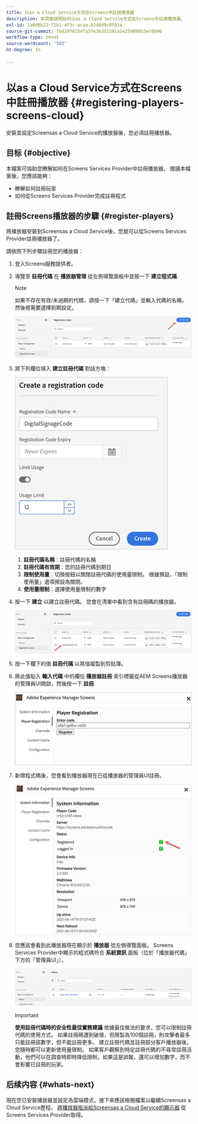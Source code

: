 ```yaml
---
title: 以as a Cloud Service方式在Screens中註冊播放器
description: 本頁面說明如何以as a Cloud Service方式在Screens中註冊播放器。
exl-id: 1a0d6b22-71b1-4f3c-acaa-82d8d9c0f81a
source-git-commit: fb82970154fa37e3b3d1591a2e25989853ec6b90
workflow-type: tm+mt
source-wordcount: '502'
ht-degree: 1%

---
```


# 以as a Cloud Service方式在Screens中註冊播放器 {#registering-players-screens-cloud}

安裝並設定Screensas a Cloud Service的播放器後，您必須註冊播放器。

## 目标 {#objective}

本檔案可協助您瞭解如何在Screens Services Provider中註冊播放器。 閱讀本檔案後，您應該能夠：

* 瞭解如何註冊玩家
* 如何從Screens Services Provider完成註冊程式

## 註冊Screens播放器的步驟 {#register-players}

將播放器安裝到Screensas a Cloud Service後，您就可以從Screens Services Provider註冊播放器了。

請依照下列步驟註冊您的播放器：

1. 登入Screens服務提供者。

1. 導覽至 **註冊代碼** 在 **播放器管理** 從左側導覽面板中並按一下 **建立程式碼**.

   >[!NOTE]
   >如果不存在有效/未過期的代碼，請按一下「建立代碼」並輸入代碼的名稱，然後視需要選擇到期設定。

   ![图像](/help/screens-cloud/assets/player/register-player1.png)

1. 將下列欄位填入 **建立註冊代碼** 對話方塊：

   ![图像](/help/screens-cloud/assets/player/register-player2.png)

   1. **註冊代碼名稱**：註冊代碼的名稱
   1. **註冊代碼有效期**：您的註冊代碼到期日
   1. **限制使用量**：切換按鈕以關閉註冊代碼的使用量限制。 根據預設，「限制使用量」選項預設為關閉。
   1. **使用量限制**：選擇使用量限制的數字

1. 按一下 **建立** 以建立註冊代碼。 您會在清單中看到含有註冊碼的播放器。

   ![图像](/help/screens-cloud/assets/player/register-player3.png)

1. 按一下欄下的值 **註冊代碼**  以將值複製到剪貼簿。

1. 將此值貼入 **輸入代碼** 中的欄位 **播放器註冊** 索引標籤從AEM Screens播放器的管理員UI開啟，然後按一下 **註冊**.

   ![图像](/help/screens-cloud/assets/player/register-player4.png)


1. 新增程式碼後，您會看到播放器現在已從播放器的管理員UI註冊。

   ![图像](/help/screens-cloud/assets/player/register-player5.png)

1. 您應該會看到此播放器現在顯示於 **播放器** 從左側導覽面板。 Screens Services Provider中顯示的程式碼符合 **系統資訊** 面板（位於「播放器代碼」下方的「管理員UI」）。

   ![图像](/help/screens-cloud/assets/player/register-player6.png)

   >[!IMPORTANT]
   >**使用註冊代碼時的安全性最佳實務建議**
   >依據最佳做法的要求，您可以限制註冊代碼的使用方式。 如果註冊碼遭到破壞，但限製為100個註冊，則攻擊者最多只能註冊該數字，但不能註冊更多。 建立註冊代碼並註冊部分客戶播放器後，您隨時都可以更新使用量限制。 如果客戶觀察到特定註冊代碼的不尋常註冊活動，他們可以在調查時即時降低限制，如果這是誤報，還可以增加數字，而不會影響已註冊的玩家。


## 后续内容 {#whats-next}

現在您已安裝播放器並設定為雲端模式，接下來應該檢閱檔案以繼續Screensas a Cloud Service歷程。 [將播放器指派給Screensas a Cloud Service的顯示器](/help/screens-cloud/managing-players-registration/assigning-player-display.md) 從Screens Services Provider取得。
